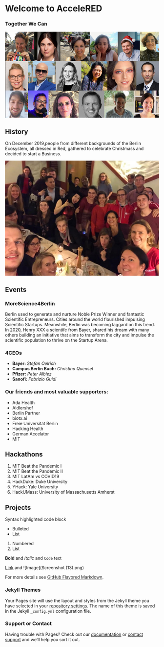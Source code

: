# Welcome to AcceleRED
### Together We Can
![Image](Who.png)
## History
On December 2019,people from different backgrounds of the Berlin Ecosystem, all dressed in Red, gathered to celebrate Christmass and decided to start a Business.

![Image](Dec2019.png)
## Events
### **MoreScience4Berlin**
Berlin used to generate and nurture Noble Prize Winner and fantastic Scientific Entrepreneurs. Cities around the world flourished impulsing Scientific Startups. Meanwhile, Berlin was becoming laggard on this trend. In 2020, Henry XXX a scientifc from Bayer, shared his dream with many others building an initiative that aims to transform the city and impulse the scientific population to thrive on the Startup Arena.
### 4CEOs
- **Bayer:** *Stefan Oelrich*
- **Campus Berlin Buch:** *Christina Quensel*
- **Pfizer:** *Peter Albiez*
- **Sanofi:** *Fabrizio Guidi*
### Our friends and most valuable supporters:
- Ada Health
- Aldlershof
- Berlin Partner
- biotx.ai
- Freie Universität Berlin
- Hacking Health
- German Accelator
- MIT

## Hackathons
1. MIT Beat the Pandemic I
2. MIT Beat the Pandemic II
3. MIT LatAm vs COVID19
4. HackDuke: Duke University
5. YHack: Yale University
6. HackUMass: University of Massachusetts Amherst


## Projects


Syntax highlighted code block



- Bulleted
- List

1. Numbered
2. List

**Bold** and _Italic_ and `Code` text

[Link](url) and ![Image](Screenshot (13).png)


For more details see [GitHub Flavored Markdown](https://guides.github.com/features/mastering-markdown/).

### Jekyll Themes

Your Pages site will use the layout and styles from the Jekyll theme you have selected in your [repository settings](https://github.com/YoSoyMayonesa/YoSoyMayonesa.github.io/settings). The name of this theme is saved in the Jekyll `_config.yml` configuration file.

### Support or Contact

Having trouble with Pages? Check out our [documentation](https://docs.github.com/categories/github-pages-basics/) or [contact support](https://github.com/contact) and we’ll help you sort it out.
